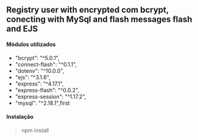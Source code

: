 ## Registry user with encrypted com bcrypt, conecting with MySql and flash messages flash and EJS

#### Módulos utilizados

-   "bcrypt": "^5.0.1",
-   "connect-flash": "^0.1.1",
-   "dotenv": "^10.0.0",
-   "ejs": "^3.1.6",
-   "express": "^4.17.1",
-   "express-flash": "^0.0.2",
-   "express-session": "^1.17.2",
-   "mysql": "^2.18.1",first

#### Instalação

> npm install



